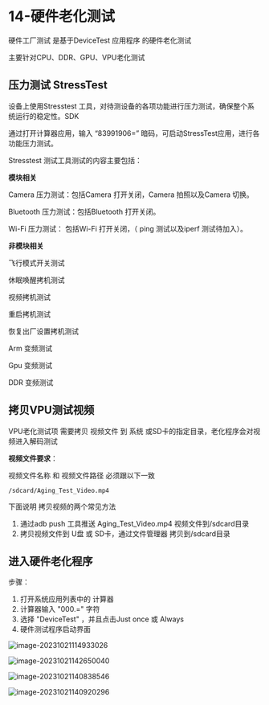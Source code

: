 # 14-硬件老化测试

硬件工厂测试 是基于DeviceTest 应用程序 的硬件老化测试

主要针对CPU、DDR、GPU、VPU老化测试



## **压力测试 StressTest**

设备上使用Stresstest 工具，对待测设备的各项功能进行压力测试，确保整个系统运行的稳定性。SDK

通过打开计算器应用，输入 “83991906=” 暗码，可启动StressTest应用，进行各功能压力测试。

Stresstest 测试工具测试的内容主要包括：



**模块相关**

Camera 压力测试：包括Camera 打开关闭，Camera 拍照以及Camera 切换。

Bluetooth 压力测试：包括Bluetooth 打开关闭。

Wi-Fi 压力测试： 包括Wi-Fi 打开关闭，（ ping 测试以及iperf 测试待加入）。



**非模块相关**

飞行模式开关测试

休眠唤醒拷机测试

视频拷机测试

重启拷机测试

恢复出厂设置拷机测试

Arm 变频测试

Gpu 变频测试

DDR 变频测试



## 拷贝VPU测试视频

VPU老化测试项 需要拷贝 视频文件 到 系统 或SD卡的指定目录，老化程序会对视频进入解码测试



**视频文件要求**：

视频文件名称 和 视频文件路径 必须跟以下一致

```
/sdcard/Aging_Test_Video.mp4
```



下面说明 拷贝视频的两个常见方法

1. 通过adb push 工具推送 Aging_Test_Video.mp4 视频文件到/sdcard目录
2. 拷贝视频文件到 U盘 或 SD卡，通过文件管理器 拷贝到/sdcard目录



## 进入硬件老化程序

步骤：

1. 打开系统应用列表中的 计算器
2. 计算器输入 "000.=" 字符
3. 选择 "DeviceTest" ，并且点击Just once 或 Always
4. 硬件测试程序启动界面



![image-20231021114933026](http://tanzhtanzh.oss-cn-shenzhen.aliyuncs.com/img/image-20231021114933026.png)





![image-20231021142650040](http://tanzhtanzh.oss-cn-shenzhen.aliyuncs.com/img/image-20231021142650040.png)





![image-20231021140838546](http://tanzhtanzh.oss-cn-shenzhen.aliyuncs.com/img/image-20231021140838546.png)



![image-20231021140920296](http://tanzhtanzh.oss-cn-shenzhen.aliyuncs.com/img/image-20231021140920296.png)






